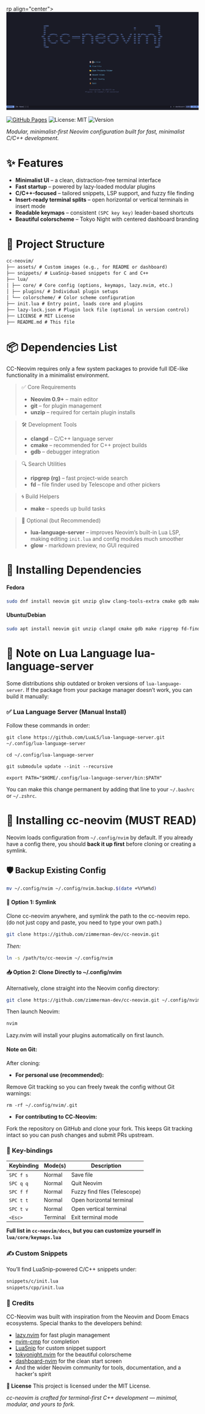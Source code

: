 rp align="center">
    <img src="docs/assets/cc-neovim1.png" alt="cc-neovim logo" />
</p>

[![GitHub Pages](https://img.shields.io/badge/View%20Site-cc--neovim-blue?style=flat-square)](https://zimmerman-dev.github.io/cc-neovim)  ![License: MIT](https://img.shields.io/badge/License-MIT-green?style=flat-square)   ![Version](https://img.shields.io/github/v/tag/zimmerman-dev/cc-neovim?label=version&style=flat-square)

_Modular, minimalist-first Neovim configuration built for fast, minimalist C/C++ development._

# ✨ Features

- **Minimalist UI** – a clean, distraction-free terminal interface
- **Fast startup** – powered by lazy-loaded modular plugins
- **C/C++-focused** – tailored snippets, LSP support, and fuzzy file finding
- **Insert-ready terminal splits** – open horizontal or vertical terminals in insert mode
- **Readable keymaps** – consistent `(SPC key key)` leader-based shortcuts
- **Beautiful colorscheme** – Tokyo Night with centered dashboard branding

# 📁 Project Structure

```
cc-neovim/
├── assets/ # Custom images (e.g., for README or dashboard)
├── snippets/ # LuaSnip-based snippets for C and C++
├── lua/
│ ├── core/ # Core config (options, keymaps, lazy.nvim, etc.)
│ ├── plugins/ # Individual plugin setups
│ └── colorscheme/ # Color scheme configuration
├── init.lua # Entry point, loads core and plugins
├── lazy-lock.json # Plugin lock file (optional in version control)
├── LICENSE # MIT License
├── README.md # This file

```

# 📦 Dependencies List

CC-Neovim requires only a few system packages to provide full IDE-like functionality in a minimalist environment.

>✅ Core Requirements
> - **Neovim 0.9+** – main editor
> - **git** – for plugin management
> - **unzip** – required for certain plugin installs

>🛠 Development Tools
> -  **clangd** – C/C++ language server
> - **cmake** – recommended for C++ project builds
> - **gdb** – debugger integration

>🔍 Search Utilities
> - **ripgrep (rg)** – fast project-wide search
> - **fd** – file finder used by Telescope and other pickers

>🌀 Build Helpers
> - **make** – speeds up build tasks

>🌙 Optional (but Recommended)
> - **lua-language-server** – improves Neovim’s built-in Lua LSP, making editing `init.lua` and config modules much smoother
> - **glow** - markdown preview, no GUI required


# 🔹 Installing Dependencies

#### Fedora
```bash
sudo dnf install neovim git unzip glow clang-tools-extra cmake gdb make ripgrep fd-find lua-language-server
```

#### Ubuntu/Debian
```bash
sudo apt install neovim git unzip clangd cmake gdb make ripgrep fd-find lua-language-server
```

# 📌 Note on Lua Language lua-language-server

Some distributions ship outdated or broken versions of `lua-language-server`.
If the package from your package manager doesn’t work, you can build it manually:

### ✅ Lua Language Server (Manual Install)

Follow these commands in order:
```
git clone https://github.com/LuaLS/lua-language-server.git ~/.config/lua-language-server
```
```
cd ~/.config/lua-language-server
```
```
git submodule update --init --recursive
```
```
export PATH="$HOME/.config/lua-language-server/bin:$PATH"
```

You can make this change permanent by adding that line to your `~/.bashrc` or `~/.zshrc`.


# 🔧 Installing cc-neovim (MUST READ)

Neovim loads configuration from `~/.config/nvim` by default.
If you already have a config there, you should **back it up first** before cloning or creating a symlink.

## 🛡️ Backup Existing Config
```bash
mv ~/.config/nvim ~/.config/nvim.backup.$(date +%Y%m%d)
```

#### 🔗 Option 1: Symlink

Clone cc-neovim anywhere, and symlink the path to the cc-neovim repo. (do not just copy and paste, you need to type your own path.)
```bash
git clone https://github.com/zimmerman-dev/cc-neovim.git
```

*Then:*
```bash
ln -s /path/to/cc-neovim ~/.config/nvim
```

#### 📥 Option 2: Clone Directly to ~/.config/nvim

Alternatively, clone straight into the Neovim config directory:
```bash
git clone https://github.com/zimmerman-dev/cc-neovim.git ~/.config/nvim
```

Then launch Neovim:
```bash
nvim
```

Lazy.nvim will install your plugins automatically on first launch.

#### Note on Git:

After cloning:

- **For personal use (recommended):**

Remove Git tracking so you can freely tweak the config without Git warnings:

```
rm -rf ~/.config/nvim/.git
```
- **For contributing to CC‑Neovim:**

Fork the repository on GitHub and clone your fork. This keeps Git tracking intact so you can push changes and submit PRs upstream.


### 🎹 Key-bindings

| Keybinding | Mode(s)  | Description                  |
| ---------- | -------- | ---------------------------- |
| `SPC f s`  | Normal   | Save file                    |
| `SPC q q`  | Normal   | Quit Neovim                  |
| `SPC f f`  | Normal   | Fuzzy find files (Telescope) |
| `SPC t t`  | Normal   | Open horizontal terminal     |
| `SPC t v`  | Normal   | Open vertical terminal       |
| `<Esc>`    | Terminal | Exit terminal mode           |

**Full list in `cc-neovim/docs`, but you can customize yourself in `lua/core/keymaps.lua`**


### ✍️ Custom Snippets

You’ll find LuaSnip-powered C/C++ snippets under:

```bash
snippets/c/init.lua
snippets/cpp/init.lua

```

### 🪪 Credits

CC-Neovim was built with inspiration from the Neovim and Doom Emacs ecosystems.
Special thanks to the developers behind:

- [lazy.nvim](https://github.com/folke/lazy.nvim) for fast plugin management
- [nvim-cmp](https://github.com/hrsh7th/nvim-cmp) for completion
- [LuaSnip](https://github.com/L3MON4D3/LuaSnip) for custom snippet support
- [tokyonight.nvim](https://github.com/folke/tokyonight.nvim) for the beautiful colorscheme
- [dashboard-nvim](https://github.com/nvimdev/dashboard-nvim) for the clean start screen
- And the wider Neovim community for tools, documentation, and a hacker's spirit

 **📜 License**
This project is licensed under the MIT License.


*cc-neovim is crafted for terminal-first C++ development — minimal, modular, and yours to fork.*
